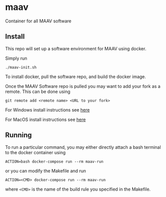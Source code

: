 # maav
Container for all MAAV software

## Install
This repo will set up a software environment for MAAV using docker.

Simply run

```
./maav-init.sh
```

To install docker, pull the software repo, and build the docker image.

Once the MAAV Software repo is pulled you may want to add your fork as
a remote. This can be done using

```
git remote add <remote name> <URL to your fork>
```

For Windows install instructions see [here](https://docs.docker.com/docker-for-windows/install/)

For MacOS install instructions see [here](https://docs.docker.com/docker-for-mac/install/)

## Running
To run a particular command, you may either directly attach a bash terminal
to the docker container using 

```
ACTION=bash docker-compose run --rm maav-run
```

or you can modify the Makefile and run 

```
ACTION=<CMD> docker-compose run --rm maav-run
```

where `<CMD>` is the name of the build rule you specified in the Makefile.
